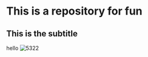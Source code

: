 # This is a repository for fun
## This is the subtitle
hello
![5322](https://github.com/woanting06/fun2023/assets/105781420/4fdfddc8-5bf0-4fb3-bf04-e63f19c27a1e)
